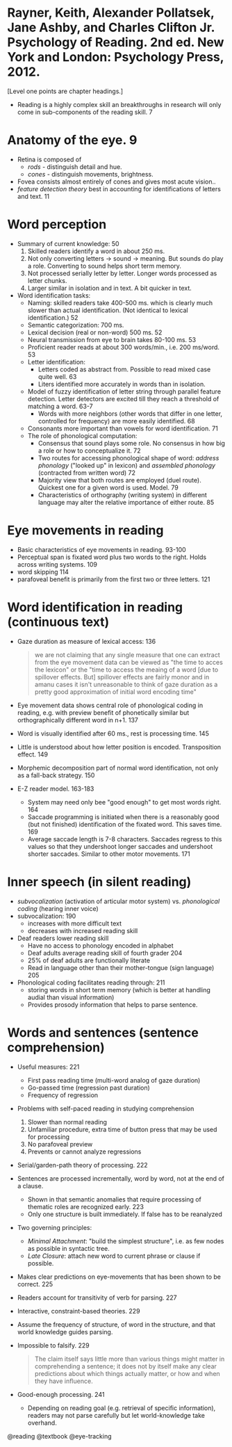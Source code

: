 # Rayner, Keith, Alexander Pollatsek, Jane Ashby, and Charles Clifton Jr. Psychology of Reading. 2nd ed. New York and London: Psychology Press, 2012.

[Level one points are chapter headings.]

- Reading is a highly complex skill an breakthroughs in research will only come in sub-components of the reading skill. 7

# Anatomy of the eye. 9
- Retina is composed of
  - *rods* - distinguish detail and hue.
  - *cones* - distinguish movements, brightness.
- Fovea consists almost entirely of cones and gives most acute vision..
- *feature detection theory* best in accounting for identifications of letters and text. 11

# Word perception
- Summary of current knowledge: 50
  1. Skilled readers identify a word in about 250 ms.
  2. Not only converting letters -> sound -> meaning. But sounds do play a role. Converting to sound helps short term memory.
  3. Not processed serially letter by letter. Longer words processed as letter chunks.
  4. Larger similar in isolation and in text. A bit quicker in text.
- Word identification tasks:
  - Naming: skilled readers take 400-500 ms. which is clearly much slower than actual identification. (Not identical to lexical identification.) 52
  - Semantic categorization: 700 ms.
  - Lexical decision (real or non-word) 500 ms. 52
  - Neural transmission from eye to brain takes 80-100 ms. 53
  - Proficient reader reads at about 300 words/min., i.e. 200 ms/word. 53
  - Letter identification:
    - Letters coded as abstract from. Possible to read mixed case quite well. 63
    - Liters identified more accurately in words than in isolation.  
  - Model of fuzzy identification of letter string through parallel feature detection. Letter detectors are excited till they reach a threshold of matching a word. 63-7
    - Words with more neighbors (other words that differ in one letter, controlled for frequency) are more easily identified. 68
  - Consonants more important than vowels for word identification. 71
  - The role of phonological computation:
    - Consensus that sound plays some role. No consensus in how big a role or how to conceptualize it. 72
    - Two routes for accessing phonological shape of word: *address phonology* ("looked up" in lexicon) and *assembled phonology* (contracted from written word) 72
    - Majority view that  both routes are employed (duel route). Quickest one for a given word is used. Model. 79
    - Characteristics of orthography (writing system) in different language may alter the relative importance of either route. 85

# Eye movements in reading
- Basic characteristics of eye movements in reading. 93-100
- Perceptual span is fixated word plus two words to the right. Holds across writing systems. 109
- word skipping 114
- parafoveal benefit is primarily from the first two or three letters. 121

# Word identification in reading (continuous text)
- Gaze duration as measure of lexical access: 136

  > we are not claiming that any single measure that one can extract from the eye movement data can be viewed as "the time to acces the lexicon" or the "time to access the meaing of a word [due to spillover effects. But] spillover effects are fairly monor and in amanu cases it isn't unreasonable to think of gaze duration as a pretty good approximation of initial word encoding time" 

- Eye movement data shows central role of phonological coding in reading, e.g. with preview benefit of phonetically similar but orthographically different word in n+1. 137
- Word is visually identified after 60 ms., rest is processing time. 145
- Little is understood about how letter position is encoded. Transposition effect. 149
- Morphemic decomposition part of normal word identification, not only as a fall-back strategy. 150
- E-Z reader model. 163-183
  - System may need only bee "good enough" to get most words right. 164
  - Saccade programming is initiated when there is a reasonably good (but not finished) identification of the fixated word. This saves time. 169
  - Average saccade length is 7-8 characters. Saccades regress to this values so that they undershoot longer saccades and undershoot shorter saccades. Similar to other motor movements. 171

# Inner speech (in silent reading)
- *subvocalization* (activation of articular motor system) vs. *phonological coding* (hearing inner voice)
- subvocalization: 190
  - increases with more difficult text
  - decreases with increased reading skill
- Deaf readers lower reading skill
  - Have no access to phonology encoded in alphabet
  - Deaf adults average reading skill of fourth grader 204
  - 25% of deaf adults are functionally literate
  - Read in language other than their mother-tongue (sign language) 205
- Phonological coding facilitates reading through: 211
  - storing words in short term memory (which is better at handling audial than visual information)
  - Provides prosody information that helps to parse sentence.

# Words and sentences (sentence comprehension)
- Useful measures: 221
  - First pass reading time (multi-word analog of gaze duration)
  - Go-passed time (regression past duration)
  - Frequency of regression
- Problems with self-paced reading in studying comprehension
  1. Slower than normal reading
  2. Unfamiliar procedure, extra time of button press that may be used for processing
  3. No parafoveal preview
  4. Prevents or cannot analyze regressions
- Serial/garden-path theory of processing. 222
 - Sentences are processed incrementally, word by word, not at the end of a clause.
   - Shown in that semantic anomalies that require processing of thematic roles are recognized early. 223
   - Only one structure is built immediately. If false has to be reanalyzed
 - Two governing principles:
   - *Minimal Attachment*: "build the simplest structure", i.e. as few nodes as possible in syntactic tree.
   - *Late Closure*: attach new word to current phrase or clause if possible.
 - Makes clear predictions on eye-movements that has been shown to be correct. 225
 - Readers account for transitivity of verb for parsing. 227
- Interactive, constraint-based theories. 229
 - Assume the frequency of structure, of word in the structure, and that world knowledge guides parsing. 
 - Impossible to falsify. 229

   > The claim itself says little more than various things might matter in comprehending a sentence; it does not by itself make any clear predictions about which things actually matter, or how and when they have influence.

- Good-enough processing. 241
  - Depending on reading goal (e.g. retrieval of specific information), readers may not parse carefully but let world-knowledge take overhand. 

@reading
@textbook
@eye-tracking
